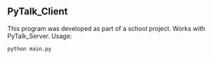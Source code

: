 ## PyTalk_Client
This program was developed as part of a school project. Works with PyTalk_Server.
Usage:
```shell
python main.py
```